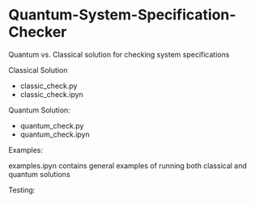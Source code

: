 # Quantum-System-Specification-Checker
Quantum vs. Classical solution for checking system specifications


Classical Solution

- classic_check.py
- classic_check.ipyn
  

Quantum Solution:

- quantum_check.py
- quantum_check.ipyn

Examples:

examples.ipyn contains general examples of running both classical and quantum solutions

Testing:
